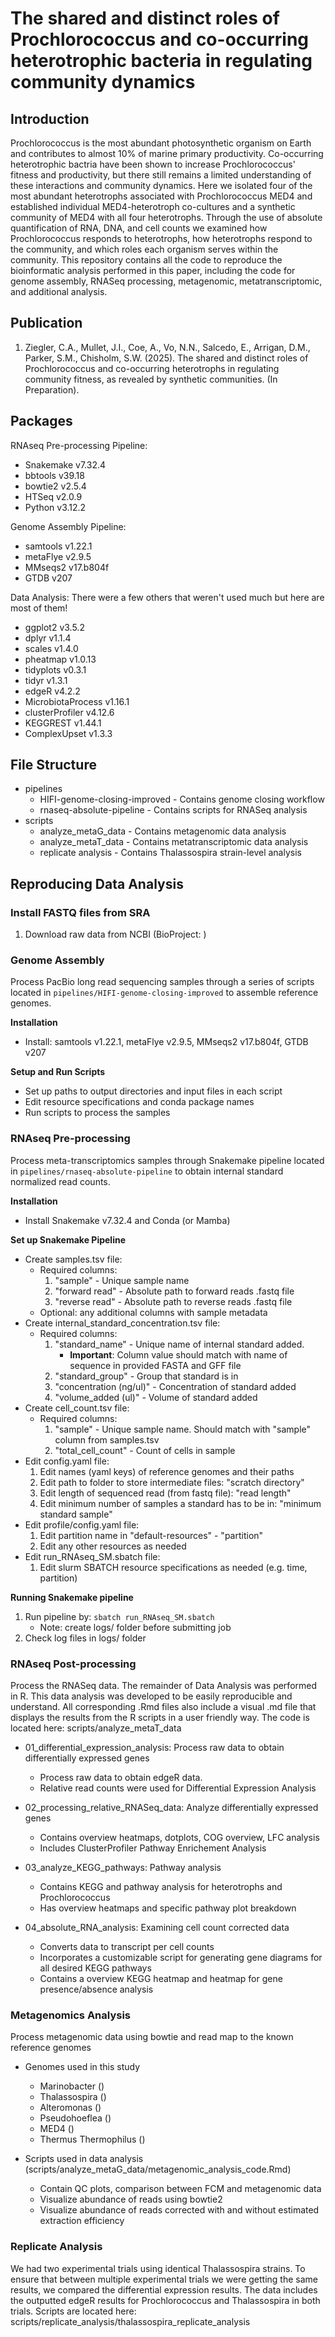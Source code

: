 # The shared and distinct roles of Prochlorococcus and co-occurring heterotrophic bacteria in regulating community dynamics

## Introduction
Prochlorococcus is the most abundant photosynthetic organism on Earth and contributes to almost 10% of marine primary productivity. Co-occurring heterotrophic bactria have been shown to increase Prochlorococcus' fitness and productivity, but there still remains a limited understanding of these interactions and community dynamics. Here we isolated four of the most abundant heterotrophs associated with Prochlorococcus MED4 and established individual MED4-heterotroph co-cultures and a synthetic community of MED4 with all four heterotrophs. Through the use of absolute quantification of RNA, DNA, and cell counts we examined how Prochlorococcus responds to heterotrophs, how heterotrophs respond to the community, and which roles each organism serves within the community. This repository contains all the code to reproduce the bioinformatic analysis performed in this paper, including the code for genome assembly, RNASeq processing, metagenomic, metatranscriptomic, and additional analysis.

## Publication
1. Ziegler, C.A., Mullet, J.I., Coe, A., Vo, N.N., Salcedo, E., Arrigan, D.M., Parker, S.M., Chisholm, S.W. (2025). The shared and distinct roles of Prochlorococcus and co-occurring heterotrophs in regulating community fitness, as revealed by synthetic communities. (In Preparation).

## Packages 
RNAseq Pre-processing Pipeline: 
   - Snakemake v7.32.4  
   - bbtools v39.18
   - bowtie2 v2.5.4
   - HTSeq v2.0.9
   - Python v3.12.2

Genome Assembly Pipeline: 
  - samtools v1.22.1
  - metaFlye v2.9.5
  - MMseqs2 v17.b804f
  - GTDB v207

Data Analysis: There were a few others that weren't used much but here are most of them!
   - ggplot2 v3.5.2
   - dplyr v1.1.4
   - scales v1.4.0
   - pheatmap v1.0.13
   - tidyplots v0.3.1
   - tidyr v1.3.1
   - edgeR v4.2.2
   - MicrobiotaProcess v1.16.1
   - clusterProfiler v4.12.6
   - KEGGREST v1.44.1
   - ComplexUpset v1.3.3

## File Structure
   - pipelines
      - HIFI-genome-closing-improved - Contains genome closing workflow
      - rnaseq-absolute-pipeline - Contains scripts for RNASeq analysis
   - scripts
      - analyze_metaG_data - Contains metagenomic data analysis
      - analyze_metaT_data - Contains metatranscriptomic data analysis
      - replicate analysis - Contains Thalassospira strain-level analysis

## Reproducing Data Analysis
### Install FASTQ files from SRA 
1. Download raw data from NCBI (BioProject: )

### Genome Assembly  
Process PacBio long read sequencing samples through a series of scripts located in `pipelines/HIFI-genome-closing-improved` to assemble reference genomes.  

**Installation**  
  - Install: samtools v1.22.1, metaFlye v2.9.5, MMseqs2 v17.b804f, GTDB v207

**Setup and Run Scripts**
  - Set up paths to output directories and input files in each script
  - Edit resource specifications and conda package names 
  - Run scripts to process the samples


### RNAseq Pre-processing
Process meta-transcriptomics samples through Snakemake pipeline located in `pipelines/rnaseq-absolute-pipeline` to obtain internal standard normalized read counts.  

**Installation**  
  - Install Snakemake v7.32.4 and Conda (or Mamba)

**Set up Snakemake Pipeline**  
  - Create samples.tsv file: 
    - Required columns: 
      1. "sample" - Unique sample name 
      2. "forward read" - Absolute path to forward reads .fastq file 
      3. "reverse read" - Absolute path to reverse reads .fastq file
    - Optional: any additional columns with sample metadata 
  - Create internal_standard_concentration.tsv file:
    - Required columns: 
      1. "standard_name" - Unique name of internal standard added. 
          - **Important**: Column value should match with name of sequence in provided FASTA and GFF file
      2. "standard_group" - Group that standard is in 
      3. "concentration (ng/ul)" - Concentration of standard added 
      4. "volume_added (ul)" - Volume of standard added 
  - Create cell_count.tsv file:
    - Required columns: 
      1. "sample" - Unique sample name. Should match with "sample" column from samples.tsv	
      2. "total_cell_count" - Count of cells in sample 
  - Edit config.yaml file:
    1. Edit names (yaml keys) of reference genomes and their paths
    2. Edit path to folder to store intermediate files: "scratch directory"
    3. Edit length of sequenced read (from fastq file): "read length"
    4. Edit minimum number of samples a standard has to be in: "minimum standard sample"
  - Edit profile/config.yaml file:
    1. Edit partition name in "default-resources" - "partition"
    2. Edit any other resources as needed 
  - Edit run_RNAseq_SM.sbatch file: 
    1. Edit slurm SBATCH resource specifications as needed (e.g. time, partition)

**Running Snakemake pipeline**  
  1. Run pipeline by: `sbatch run_RNAseq_SM.sbatch`
      - Note: create logs/ folder before submitting job 
  2. Check log files in logs/ folder 

### RNAseq Post-processing
Process the RNASeq data. The remainder of Data Analysis was performed in R.
This data analysis was developed to be easily reproducible and understand.
All corresponding .Rmd files also include a visual .md file that displays the results from the R scripts in a user friendly way.
The code is located here: scripts/analyze_metaT_data

   - 01_differential_expression_analysis: Process raw data to obtain differentially expressed genes
      - Process raw data to obtain edgeR data.
      - Relative read counts were used for Differential Expression Analysis
        
   - 02_processing_relative_RNASeq_data: Analyze differentially expressed genes
      - Contains overview heatmaps, dotplots, COG overview, LFC analysis
      - Includes ClusterProfiler Pathway Enrichement Analysis
        
   - 03_analyze_KEGG_pathways: Pathway analysis
      - Contains KEGG and pathway analysis for heterotrophs and Prochlorococcus
      - Has overview heatmaps and specific pathway plot breakdown
        
  - 04_absolute_RNA_analysis: Examining cell count corrected data
     - Converts data to transcript per cell counts
     - Incorporates a customizable script for generating gene diagrams for all desired KEGG pathways
     - Contains a overview KEGG heatmap and heatmap for gene presence/absence analysis
       
### Metagenomics Analysis   
Process metagenomic data using bowtie and read map to the known reference genomes  
  - Genomes used in this study
    - Marinobacter ()
    - Thalassospira ()
    - Alteromonas ()
    - Pseudohoeflea ()
    - MED4 () 
    - Thermus Thermophilus ()
      
  - Scripts used in data analysis (scripts/analyze_metaG_data/metagenomic_analysis_code.Rmd)
    - Contain QC plots, comparison between FCM and metagenomic data
    - Visualize abundance of reads using bowtie2
    - Visualize abundance of reads corrected with and without estimated extraction efficiency

### Replicate Analysis   
We had two experimental trials using identical Thalassospira strains. 
To ensure that between multiple experimental trials we were getting the same results, we compared the differential expression results.
The data includes the outputted edgeR results for Prochlorococcus and Thalassospira in both trials.
Scripts are located here: scripts/replicate_analysis/thalassospira_replicate_analysis
